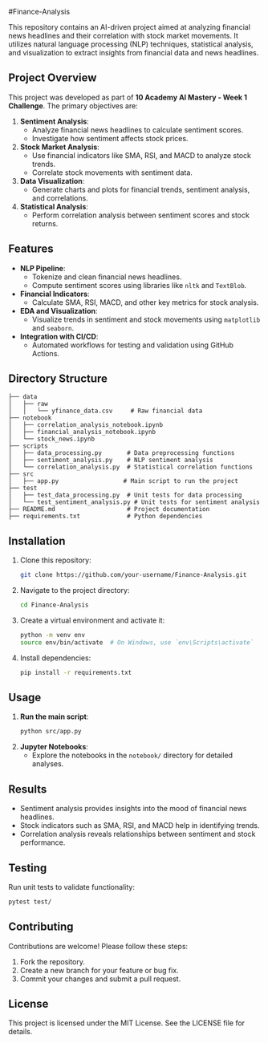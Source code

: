 
#Finance-Analysis

This repository contains an AI-driven project aimed at analyzing financial news headlines and their correlation with stock market movements. It utilizes natural language processing (NLP) techniques, statistical analysis, and visualization to extract insights from financial data and news headlines.

## Project Overview
This project was developed as part of **10 Academy AI Mastery - Week 1 Challenge**. The primary objectives are:

1. **Sentiment Analysis**:
   - Analyze financial news headlines to calculate sentiment scores.
   - Investigate how sentiment affects stock prices.
2. **Stock Market Analysis**:
   - Use financial indicators like SMA, RSI, and MACD to analyze stock trends.
   - Correlate stock movements with sentiment data.
3. **Data Visualization**:
   - Generate charts and plots for financial trends, sentiment analysis, and correlations.
4. **Statistical Analysis**:
   - Perform correlation analysis between sentiment scores and stock returns.

## Features
- **NLP Pipeline**:
  - Tokenize and clean financial news headlines.
  - Compute sentiment scores using libraries like `nltk` and `TextBlob`.
- **Financial Indicators**:
  - Calculate SMA, RSI, MACD, and other key metrics for stock analysis.
- **EDA and Visualization**:
  - Visualize trends in sentiment and stock movements using `matplotlib` and `seaborn`.
- **Integration with CI/CD**:
  - Automated workflows for testing and validation using GitHub Actions.

## Directory Structure
```plaintext
├── data
│   ├── raw
│   │   └── yfinance_data.csv     # Raw financial data
├── notebook
│   ├── correlation_analysis_notebook.ipynb
│   ├── financial_analysis_notebook.ipynb
│   └── stock_news.ipynb
├── scripts
│   ├── data_processing.py       # Data preprocessing functions
│   ├── sentiment_analysis.py    # NLP sentiment analysis
│   └── correlation_analysis.py  # Statistical correlation functions
├── src
│   ├── app.py                  # Main script to run the project
├── test
│   ├── test_data_processing.py  # Unit tests for data processing
│   └── test_sentiment_analysis.py # Unit tests for sentiment analysis
├── README.md                    # Project documentation
├── requirements.txt             # Python dependencies
```

## Installation
1. Clone this repository:
   ```bash
   git clone https://github.com/your-username/Finance-Analysis.git
   ```
2. Navigate to the project directory:
   ```bash
   cd Finance-Analysis

   ```
3. Create a virtual environment and activate it:
   ```bash
   python -m venv env
   source env/bin/activate  # On Windows, use `env\Scripts\activate`
   ```
4. Install dependencies:
   ```bash
   pip install -r requirements.txt
   ```

## Usage
1. **Run the main script**:
   ```bash
   python src/app.py
   ```
2. **Jupyter Notebooks**:
   - Explore the notebooks in the `notebook/` directory for detailed analyses.

## Results
- Sentiment analysis provides insights into the mood of financial news headlines.
- Stock indicators such as SMA, RSI, and MACD help in identifying trends.
- Correlation analysis reveals relationships between sentiment and stock performance.

## Testing
Run unit tests to validate functionality:
```bash
pytest test/
```

## Contributing
Contributions are welcome! Please follow these steps:
1. Fork the repository.
2. Create a new branch for your feature or bug fix.
3. Commit your changes and submit a pull request.

## License
This project is licensed under the MIT License. See the LICENSE file for details.
